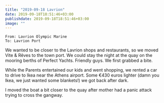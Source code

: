 ```yaml
---
title: "2019-09-18 Lavrion"
date: 2019-09-18T18:51:46+03:00
publishdate: 2019-09-18T18:51:46+03:00
image: ""
---
```


`From: Lavrion Olympic Marine`<br/>
`To: Lavrion Port`

We wanted to be closer to the Lavrion shops and restaurants, so we moved Vite & Rêves to the town port. We could stay the night at the quay on the mooring berths of Perfect Yachts. Friendly guys. We first grabbed a bite.

While the Parents entertained our kids and went shopping, we rented a car to drive to Ikea near the Athens airport. Some €430 euros lighter (damn you Ikea, we just wanted some blankets!) we got back after dark.

I moved the boat a bit closer to the quay after mother had a panic attack trying to cross the gangway.
